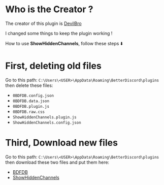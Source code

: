 # Who is the Creator ?

The creator of this plugin is [DevilBro](https://mwittrien.github.io/)

I changed some things to keep the plugin working ! 

How to use **ShowHiddenChannels**, follow these steps :arrow_down:

# First, deleting old files

Go to this path:  `C:\Users\<USER>\AppData\Roaming\BetterDiscord\plugins` then delete these files:

- `0BDFDB.config.json`
- `0BDFDB.data.json`
- `0BDFDB.plugin.js`
- `0BDFDB.raw.css`
- `ShowHiddenChannels.plugin.js`
- `ShowHiddenChannels.config.json`

# Third, Download new files

Go to this path:  `C:\Users\<USER>\AppData\Roaming\BetterDiscord\plugins` then download these two files and put them here:

- [BDFDB](https://raw.githubusercontent.com/SeiyaGame/Discord-ShowHiddenChannels/main/Library/0BDFDB.plugin.js)
- [ShowHiddenChannels](https://raw.githubusercontent.com/SeiyaGame/Discord-ShowHiddenChannels/main/Plugins/ShowHiddenChannels/ShowHiddenChannels.plugin.js)